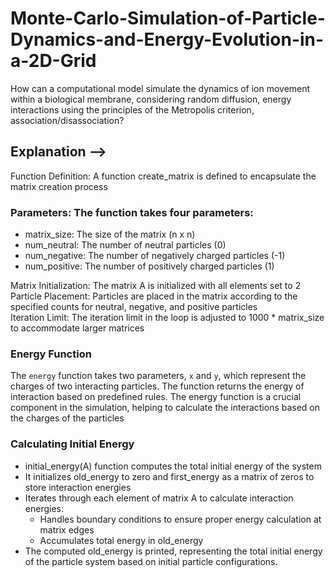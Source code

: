 # Monte-Carlo-Simulation-of-Particle-Dynamics-and-Energy-Evolution-in-a-2D-Grid
How can a computational model simulate the dynamics of ion movement within a biological membrane, considering random diffusion, energy interactions using the principles of the Metropolis criterion, association/disassociation?

## Explanation --> <br>

Function Definition: A function create_matrix is defined to encapsulate the matrix creation process 

### Parameters: The function takes four parameters:
+ matrix_size: The size of the matrix (n x n)
+ num_neutral: The number of neutral particles (0)
+ num_negative: The number of negatively charged particles (-1)
+ num_positive: The number of positively charged particles (1)
  
Matrix Initialization: The matrix A is initialized with all elements set to 2 <br>
Particle Placement: Particles are placed in the matrix according to the specified counts for neutral, negative, and positive particles <br>
Iteration Limit: The iteration limit in the loop is adjusted to 1000 * matrix_size to accommodate larger matrices <br>

### Energy Function

The `energy` function takes two parameters, `x` and `y`, which represent the charges of two interacting particles. The function returns the energy of interaction based on predefined rules. The energy function is a crucial component in the simulation, helping to calculate the interactions based on the charges of the particles

### Calculating Initial Energy
+ initial_energy(A) function computes the total initial energy of the system <br>
+ It initializes old_energy to zero and first_energy as a matrix of zeros to store interaction energies <br>
+ Iterates through each element of matrix A to calculate interaction energies:
  - Handles boundary conditions to ensure proper energy calculation at matrix edges
  - Accumulates total energy in old_energy 
+ The computed old_energy is printed, representing the total initial energy of the particle system based on initial particle configurations.
